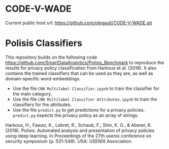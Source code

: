 
# CODE-V-WADE
Current public host url: https://github.com/olegault/CODE-V-WADE.git

# Polisis Classifiers

This repository builds on the following code https://github.com/SmartDataAnalytics/Polisis_Benchmark to reproduce the results for privacy policy classification from Harkous et al. (2018).
It also contains the trained classifiers that can be used as they are, as well as domain-specific word-embeddings.

* Use the file `CNN Multilabel Classifier.ipynb` to train the classifier for the main category.
* Use the file `CNN Multilabel Classifier Attributes.ipynb` to train the classifiers for the attributes.
* Use the file `predict.py` to get predictions for a privacy policies. `predict.py` expects the privacy policy as an array of strings.


Harkous, H., Fawaz, K., Lebret, R., Schaub, F., Shin, K. G., & Aberer, K. (2018). Polisis: Automated analysis and presentation of privacy policies using deep learning. In Proceedings of the 27th usenix conference on security symposium (p. 531–548). USA: USENIX Association.

